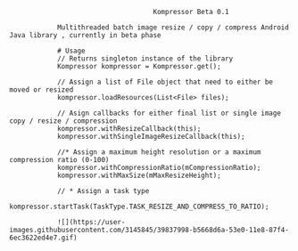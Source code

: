                                         Kompressor Beta 0.1 
                                  
                Multithreaded batch image resize / copy / compress Android Java library , currently in beta phase

                # Usage
                // Returns singleton instance of the library 
                Kompressor kompressor = Kompressor.get(); 
                
                // Assign a list of File object that need to either be moved or resized
                kompressor.loadResources(List<File> files); 
                
                // Asign callbacks for either final list or single image copy / resize / compression 
                kompressor.withResizeCallback(this);
                kompressor.withSingleImageResizeCallback(this);
                
                //* Assign a maximum height resolution or a maximum compression ratio (0-100)
                kompressor.withCompressionRatio(mCompressionRatio);
                kompressor.withMaxSize(mMaxResizeHeight);
                
                // * Assign a task type
                kompressor.startTask(TaskType.TASK_RESIZE_AND_COMPRESS_TO_RATIO);
              
                ![](https://user-images.githubusercontent.com/3145845/39837998-b5668d6a-53e0-11e8-87f4-6ec3622ed4e7.gif)

